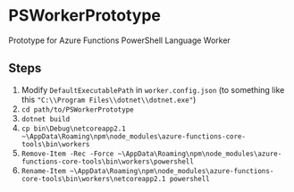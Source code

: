 # PSWorkerPrototype
Prototype for Azure Functions PowerShell Language Worker

## Steps

1. Modify `DefaultExecutablePath` in `worker.config.json` (to something like this `"C:\\Program Files\\dotnet\\dotnet.exe"`)
2. `cd path/to/PSWorkerPrototype`
3. `dotnet build`
4. `cp bin\Debug\netcoreapp2.1 ~\AppData\Roaming\npm\node_modules\azure-functions-core-tools\bin\workers`
5. `Remove-Item -Rec -Force ~\AppData\Roaming\npm\node_modules\azure-functions-core-tools\bin\workers\powershell`
5. `Rename-Item ~\AppData\Roaming\npm\node_modules\azure-functions-core-tools\bin\workers\netcoreapp2.1 powershell`